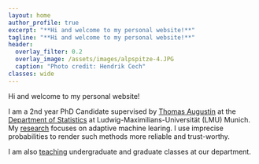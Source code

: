 ```yaml
---
layout: home
author_profile: true
excerpt: "**Hi and welcome to my personal website!**" 
tagline: "**Hi and welcome to my personal website!**"
header:
  overlay_filter: 0.2
  overlay_image: /assets/images/alpspitze-4.JPG
  caption: "Photo credit: Hendrik Cech"
classes: wide
---
```


Hi and welcome to my personal website! 

I am a 2nd year PhD Candidate supervised by [Thomas Augustin](https://scholar.google.de/citations?user=3N20m1kAAAAJ&hl=de) at the [Department of Statistics](https://www.statistik.uni-muenchen.de/index.html) at Ludwig-Maximilians-Universität (LMU) Munich. My [research](https://rodemann.github.io/_pages/research/) focuses on adaptive machine learing. I use imprecise probabilities to render such methods more reliable and trust-worthy. 

I am also [teaching](https://rodemann.github.io/_pages/teaching/) undergraduate and graduate classes at our department.